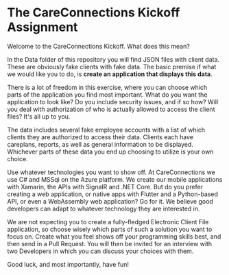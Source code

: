 # The CareConnections Kickoff Assignment

Welcome to the CareConnections Kickoff. What does this mean?
 
In the Data folder of this repository you will find JSON files with client data. These are obviously fake clients with fake data. The basic premise if what we would like you to do, is **create an application that displays this data**.

There is a lot of freedom in this exercise, where you can choose which parts of the application you find most important. What do you want the application to look like? Do you include security issues, and if so how? Will you deal with authorization of who is actually allowed to access the client files? It's all up to you.

The data includes several fake employee accounts with a list of which clients they are authorized to access their data. Clients each have careplans, reports, as well as general information to be displayed. Whichever parts of these data you end up choosing to utilize is your own choice.

Use whatever technologies you want to show off. At CareConnections we use C# and MSSql on the Azure platform. We create our mobile applications with Xamarin, the APIs with SignalR and .NET Core. But do you prefer creating a web application, or native apps with Flutter and a Python-based API, or even a WebAssembly web application? Go for it. We believe good developers can adapt to whatever technology they are interested in.

We are not expecting you to create a fully-fledged Electronic Client File application, so choose wisely which parts of such a solution you want to focus on. Create what you feel shows off your programming skills best, and then send in a Pull Request. You will then be invited for an interview with two Developers in which you can discuss your choices with them.

Good luck, and most importantly, have fun!



